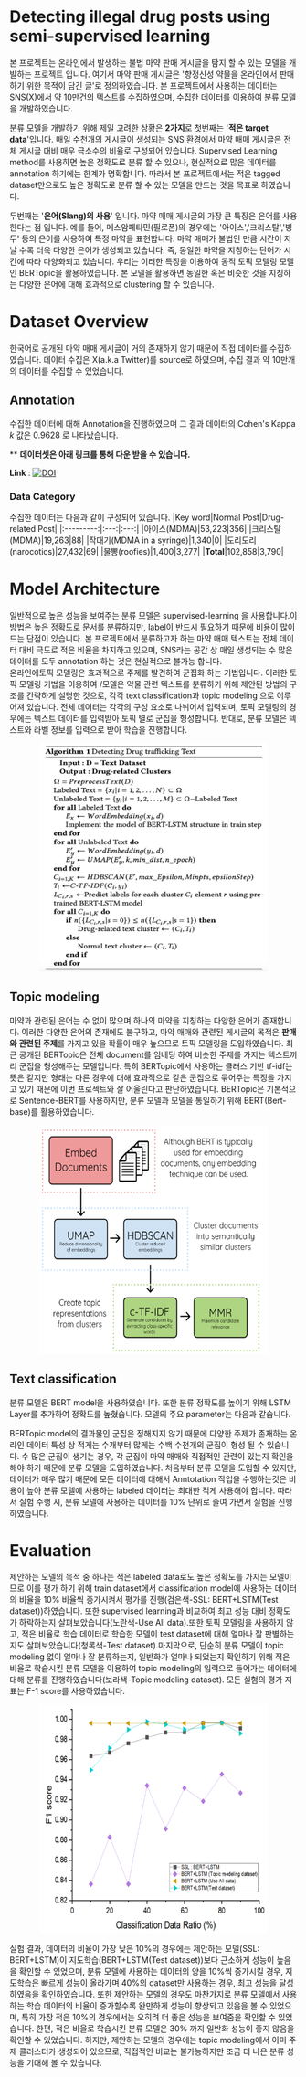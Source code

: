 # Detecting illegal drug posts using semi-supervised learning

본 프로젝트는 온라인에서 발생하는 불법 마약 판매 게시글을 탐지 할 수 있는 모델을 개발하는 프로젝트 입니다. 여기서 마약 판매 게시글은 '향정신성 약물을 온라인에서 판매하기 위한 목적이 담긴 글'로 정의하였습니다. 본 프로젝트에서 사용하는 데이터는 SNS(X)에서 약 10만건의 텍스트를 수집하였으며, 수집한 데이터를 이용하여 분류 모델을 개발하였습니다.  

분류 모델을 개발하기 위해 제일 고려한 상황은 **2가지**로 첫번째는 '**적은 target data**'입니다. 매일 수천개의 게시글이 생성되는 SNS 환경에서 마약 매매 게시글은 전체 게시글 대비 매우 극소수의 비율로 구성되어 있습니다. Supervised Learning method를 사용하면 높은 정확도로 분류 할 수 있으나, 현실적으로 많은 데이터를 annotation 하기에는 한계가 명확합니다. 따라서 본 프로젝트에서는 적은 tagged dataset만으로도 높은 정확도로 분류 할 수 있는 모델을 만드는 것을 목표로 하였습니다. 

두번째는 '**은어(Slang)의 사용**' 입니다. 마약 매매 게시글의 가장 큰 특징은 은어를 사용한다는 점 입니다. 예를 들어, 메스암페타민(필로폰)의 경우에는 '아이스','크리스탈','빙두' 등의 은어를 사용하여 특정 마약을 표현합니다. 마약 매매가 불법인 만큼 시간이 지날 수록 더욱 다양한 은어가 생성되고 있습니다. 즉, 동일한 마약을 지칭하는 단어가 시간에 따라 다양화되고 있습니다. 우리는 이러한 특징을 이용하여 동적 토픽 모델링 모델인 BERTopic을 활용하였습니다. 본 모델을 활용하면 동일한 혹은 비슷한 것을 지칭하는 다양한 은어에 대해 효과적으로 clustering 할 수 있습니다.

# Dataset Overview
한국어로 공개된 마약 매매 게시글이 거의 존재하지 않기 때문에 직접 데이터를 수집하였습니다. 데이터 수집은 X(a.k.a Twitter)를 source로 하였으며, 수집 결과 약 10만개의 데이터를 수집할 수 있었습니다.

## Annotation
수집한 데이터에 대해 Annotation을 진행하였으며 그 결과 데이터의 Cohen's Kappa $k$ 값은 0.9628 로 나타났습니다.

** **데이터셋은 아래 링크를 통해 다운 받을 수 있습니다.**  

**Link** : [![DOI](https://zenodo.org/badge/DOI/10.5281/zenodo.11311992.svg)](https://doi.org/10.5281/zenodo.11311992)

### Data Category

수집한 데이터는 다음과 같이 구성되어 있습니다.
|Key word|Normal Post|Drug-related Post|
|:---------:|:---:|:---:|
|아이스(MDMA)|53,223|356|
|크리스탈(MDMA)|19,263|88|
|작대기(MDMA in a syringe)|1,340|0|
|도리도리(narocotics)|27,432|69|
|물뽕(roofies)|1,400|3,277|
|**Total**|102,858|3,790|

# Model Architecture

일반적으로 높은 성능을 보여주는 분류 모델은 supervised-learning 을 사용합니다.이 방법은 높은 정확도로 문서를 분류하지만, label이 반드시 필요하기 때문에 비용이 많이 드는 단점이 있습니다. 본 프로젝트에서 분류하고자 하는 마약 매매 텍스트는 전체 데이터 대비 극도로 적은 비율을 차지하고 있으며, SNS라는 공간 상 매일 생성되는 수 많은 데이터를 모두 annotation 하는 것은 현실적으로 불가능 합니다.  
온라인에토픽 모델링은 효과적으로 주제를 발견하여 군집화 하는 기법입니다. 이러한 토픽 모델링 기법을 이용하여  /모델은 약물 관련 텍스트를 분류하기 위해 제안된 방법의 구조를 간략하게 설명한 것으로, 각각 text classification과 topic modeling 으로 이루어져 있습니다. 전체 데이터는 각각의 구성 요소로 나뉘어서 입력되며, 토픽 모델링의 경우에는 텍스트 데이터를 입력받아 토픽 별로 군집을 형성합니다. 반대로, 분류 모델은 텍스트와 라벨 정보를 입력으로 받아 학습을 진행합니다.

<center><img src = './image/model_pesudo_code.png' width = '400' height = '400' ></center>

## Topic modeling

마약과 관련된 은어는 수 없이 많으며 하나의 마약을 지칭하는 다양한 은어가 존재합니다. 이러한 다양한 은어의 존재에도 불구하고, 마약 매매와 관련된 게시글의 목적은 
**판매와 관련된 주제**를 가지고 있을 확률이 매우 높으므로 토픽 모델링을 도입하였습니다. 최근 공개된 BERTopic은 전체 document를 임베딩 하여 비슷한 주제를
가지는 텍스트끼리 군집을 형성해주는 모델입니다. 특히 BERTopic에서 사용하는 클래스 기반 tf-idf는 뜻은 같지만 형태는 다른 경우에 대해 효과적으로 같은 군집으로
묶어주는 특징을 가지고 있기 때문에 이번 프로젝트와 잘 어울린다고 판단하였습니다. BERTopic은 기본적으로 Sentence-BERT를 사용하지만, 분류 모델과 모델을 통일하기
위해 BERT(Bert-base)를 활용하였습니다.

<center><img src = './image/BERTopic Architecture.png' width = '400' height = '400' ></center>

## Text classification

분류 모델은 BERT model을 사용하였습니다. 또한 분류 정확도를 높이기 위해 LSTM Layer를 추가하여 정확도를 높혔습니다. 모델의 주요 parameter는 다음과 같습니다.

BERTopic model의 결과물인 군집은 정해지지 않기 때문에 다양한 주제가 존재하는 온라인 데이터 특성 상 적게는 수개부터 많게는 수백 수천개의 군집이 형성 될 수 있습니다.
 수 많은 군집이 생기는 경우, 각 군집이 마약 매매와 직접적인 관련이 있는지 확인을 해야 하기 때문에 분류 모델을 도입하였습니다. 처음부터 분류 모델을 도입할 수 있지만,
 데이터가 매우 많기 때문에 모든 데이터에 대해서 Anntotation 작업을 수행하는것은 비용이 높아 분류 모델에 사용하는 labeled 데이터는 최대한 적게 사용해야 합니다.
따라서 실험 수행 시, 분류 모델에 사용하는 데이터를 10% 단위로 줄여 가면서 실험을 진행하였습니다.

# Evaluation

제안하는 모델의 목적 중 하나는 적은 labeled data로도 높은 정확도를 가지는 모델이므로 이를 평가 하기 위해 train dataset에서 classification model에 사용하는 데이터의 비율을 10% 비율씩 증가시켜서 평가를 진행(검은색-SSL: BERT+LSTM(Test dataset))하였습니다. 또한 supervised learning과 비교하여 최고 성능 대비 정확도가 하락하는지 살펴보았습니다(노란색-Use All data).또한 토픽 모델링을 사용하지 않고, 적은 비율로 학습 데이터로 학습한 모델이 test dataset에 대해 얼마나 잘 판별하는지도 살펴보았습니다(청록색-Test dataset).마지막으로, 단순히 분류 모델이 topic modeling 없이 얼마나 잘 분류하는지, 일반화가 얼마나 되었는지 확인하기 위해 적은 비율로 학습시킨 분류 모델을 이용하여 topic modeling의 입력으로 들어가는 데이터에 대해 분류를 진행하였습니다(보라색-Topic modeling dataset). 모든 실험의 평가 지표는 F-1 score를 사용하였습니다.

<center><img src = './image/confusion matrix.png' width = '400' height = '400' ></center>
  


실험 결과, 데이터의 비율이 가장 낮은 10%의 경우에는 제안하는 모델(SSL: BERT+LSTM)이 지도학습(BERT+LSTM(Test dataset))보다 근소하게 성능이 높음을 확인할 수 있었으며, 분류 모델에 사용하는 데이터의 양을 10%씩 증가시킬 경우, 지도학습은 빠르게 성능이 올라가며 40%의 dataset만 사용하는 경우, 최고 성능을 달성하였음을 확인하였습니다. 또한 제안하는 모델의 경우도 마찬가지로 분류 모델에서 사용하는 학습 데이터의 비율이 증가할수록 완만하게 성능이 향상되고 있음을 볼 수 있었으며, 특히 가장 적은 10%의 경우에서는 오히려 더 좋은 성능을 보여줌을 확인할 수 있었습니다. 한편, 적은 비율로 학습시킨 분류 모델은 30% 까지 일반화 성능이 좋지 않음을 확인할 수 있었습니다. 하지만, 제안하는 모델의 경우에는 topic modeling에서 이미 주제 클러스터가 생성되어 있으므로, 직접적인 비교는 불가능하지만 조금 더 나은 분류 성능을 기대해 볼 수 있습니다.

